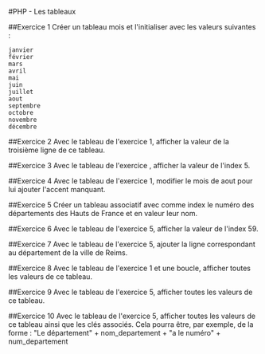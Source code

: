 #PHP - Les tableaux

##Exercice 1 Créer un tableau mois et l'initialiser avec les valeurs suivantes :

    janvier
    février
    mars
    avril
    mai
    juin
    juillet
    aout
    septembre
    octobre
    novembre
    décembre

##Exercice 2 Avec le tableau de l'exercice 1, afficher la valeur de la troisième ligne de ce tableau.

##Exercice 3 Avec le tableau de l'exercice , afficher la valeur de l'index 5.

##Exercice 4 Avec le tableau de l'exercice 1, modifier le mois de aout pour lui ajouter l'accent manquant.

##Exercice 5 Créer un tableau associatif avec comme index le numéro des départements des Hauts de France et en valeur leur nom.

##Exercice 6 Avec le tableau de l'exercice 5, afficher la valeur de l'index 59.

##Exercice 7 Avec le tableau de l'exercice 5, ajouter la ligne correspondant au département de la ville de Reims.

##Exercice 8 Avec le tableau de l'exercice 1 et une boucle, afficher toutes les valeurs de ce tableau.

##Exercice 9 Avec le tableau de l'exercice 5, afficher toutes les valeurs de ce tableau.

##Exercice 10 Avec le tableau de l'exercice 5, afficher toutes les valeurs de ce tableau ainsi que les clés associés.
Cela pourra être, par exemple, de la forme : "Le département" + nom_departement + "a le numéro" + num_departement
